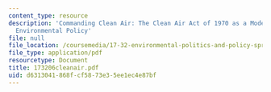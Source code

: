 ```yaml
---
content_type: resource
description: 'Commanding Clean Air: The Clean Air Act of 1970 as a Model for U.S.
  Environmental Policy'
file: null
file_location: /coursemedia/17-32-environmental-politics-and-policy-spring-2003/d6313041868fcf5873e35ee1ec4e87bf_173206cleanair.pdf
file_type: application/pdf
resourcetype: Document
title: 173206cleanair.pdf
uid: d6313041-868f-cf58-73e3-5ee1ec4e87bf
---
```

